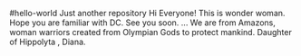 #hello-world
Just another repository
Hi Everyone!
This is wonder woman. Hope you are familiar with DC.
See you soon.
...
We are from Amazons, woman warriors created from Olympian Gods to protect mankind.
Daughter of Hippolyta , Diana.
